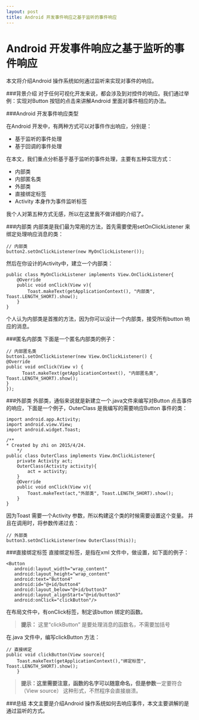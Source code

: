 ```yaml
---
layout: post 
title: Android 开发事件响应之基于监听的事件响应
---
```

# Android 开发事件响应之基于监听的事件响应

本文将介绍Android 操作系统如何通过监听来实现对事件的响应。

###背景介绍
对于任何可视化开发来说，都会涉及到对控件的响应。我们通过举例：实现对Button 按钮的点击来讲解Android 里面对事件相应的办法。



###Android 开发事件响应类型

在Android 开发中，有两种方式可以对事件作出响应，分别是：  
- 基于监听的事件处理  
- 基于回调的事件处理

在本文，我们重点分析基于基于监听的事件处理，主要有五种实现方式：  
- 内部类  
- 内部匿名类  
- 外部类  
- 直接绑定标签  
- Activity  本身作为事件监听标签  

我个人对第五种方式无感，所以在这里我不做详细的介绍了。

###内部类
内部类是我们最为常用的方法，首先需要使用setOnClickListener 来绑定处理响应消息的类：
  
 
	// 内部类
	button2.setOnClickListener(new MyOnClickListener());   

然后在你设计的Activity中，建立一个内部类：  

	public class MyOnClickListener implements View.OnClickListener{
        @Override
        public void onClick(View v){
            Toast.makeText(getApplicationContext(), "内部类", 	Toast.LENGTH_SHORT).show();
        }
    }


个人认为内部类是首推的方法，因为你可以设计一个内部类，接受所有button 响应的消息。


###匿名内部类
下面是一个匿名内部类的例子：  


	// 内部匿名类
	button1.setOnClickListener(new View.OnClickListener() {
    @Override
    public void onClick(View v) {
          Toast.makeText(getApplicationContext(), "内部匿名类", Toast.LENGTH_SHORT).show();
    }
	});

###外部类
外部类，通俗来说就是新建立一个.java文件来编写对Button 点击事件的响应，下面是一个例子，OuterClass 是我编写的需要响应Button 事件的类：
	
	import android.app.Activity;
	import android.view.View;
	import android.widget.Toast;

	/**
 	* Created by zhi on 2015/4/24.
 		*/
	public class OuterClass implements View.OnClickListener{
    	private Activity act;
    	OuterClass(Activity activity){
    	    act = activity;
    	}
    	@Override
    	public void onClick(View v){
    	    Toast.makeText(act,"外部类", Toast.LENGTH_SHORT).show();
    	}
	}	
	
因为Toast 需要一个Activity 参数，所以构建这个类的时候需要设置这个变量。
并且在调用时，将参数传递过去：

	// 外部类
	button3.setOnClickListener(new OuterClass(this));


###直接绑定标签
直接绑定标签，是指在xml 文件中，做设置，如下面的例子：

	<Button
	   android:layout_width="wrap_content"
	   android:layout_height="wrap_content"
	   android:text="Button4"
	   android:id="@+id/button4"
	   android:layout_below="@+id/button3"
	   android:layout_alignStart="@+id/button3"
	   android:onClick="clickButton"/>

在布局文件中，有onClick标签，制定该button 绑定的函数。
> **提示：** 这里“clickButton” 是要处理消息的函数名，不需要加括号

在.java 文件中，编写clickButton 方法：
	
	// 直接绑定
	public void clickButton(View source){
	    Toast.makeText(getApplicationContext(),"绑定标签", Toast.LENGTH_SHORT).show();
	    }

> **提示：**这里需要注意，函数的名字可以随意命名，但是**参数**一定要符合（View source） 这种形式，不然程序会直接崩溃。

###总结
本文主要是介绍Android 操作系统如何去响应事件，本文主要讲解的是通过监听的方式。

